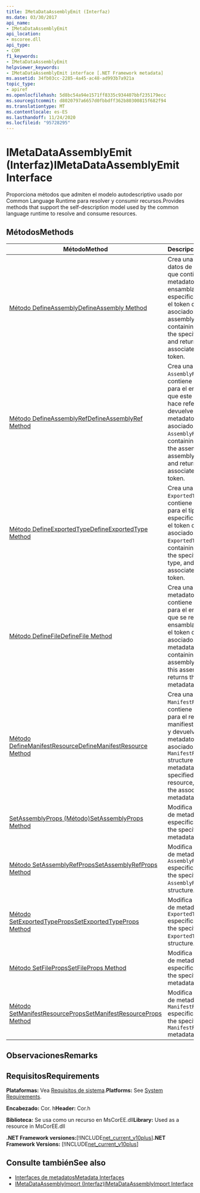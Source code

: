 ```yaml
---
title: IMetaDataAssemblyEmit (Interfaz)
ms.date: 03/30/2017
api_name:
- IMetaDataAssemblyEmit
api_location:
- mscoree.dll
api_type:
- COM
f1_keywords:
- IMetaDataAssemblyEmit
helpviewer_keywords:
- IMetaDataAssemblyEmit interface [.NET Framework metadata]
ms.assetid: 34fb03cc-2285-4a45-ac48-ad993b7a921a
topic_type:
- apiref
ms.openlocfilehash: 5d8bc54a94e1571ff8335c934407bbf235179ecc
ms.sourcegitcommit: d8020797a6657d0fbbdff362b80300815f682f94
ms.translationtype: MT
ms.contentlocale: es-ES
ms.lasthandoff: 11/24/2020
ms.locfileid: "95728295"
---
```

# <a name="imetadataassemblyemit-interface"></a><span data-ttu-id="94751-102">IMetaDataAssemblyEmit (Interfaz)</span><span class="sxs-lookup"><span data-stu-id="94751-102">IMetaDataAssemblyEmit Interface</span></span>

<span data-ttu-id="94751-103">Proporciona métodos que admiten el modelo autodescriptivo usado por Common Language Runtime para resolver y consumir recursos.</span><span class="sxs-lookup"><span data-stu-id="94751-103">Provides methods that support the self-description model used by the common language runtime to resolve and consume resources.</span></span>  
  
## <a name="methods"></a><span data-ttu-id="94751-104">Métodos</span><span class="sxs-lookup"><span data-stu-id="94751-104">Methods</span></span>  
  
|<span data-ttu-id="94751-105">Método</span><span class="sxs-lookup"><span data-stu-id="94751-105">Method</span></span>|<span data-ttu-id="94751-106">Descripción</span><span class="sxs-lookup"><span data-stu-id="94751-106">Description</span></span>|  
|------------|-----------------|  
|[<span data-ttu-id="94751-107">Método DefineAssembly</span><span class="sxs-lookup"><span data-stu-id="94751-107">DefineAssembly Method</span></span>](imetadataassemblyemit-defineassembly-method.md)|<span data-ttu-id="94751-108">Crea una estructura de datos de ensamblado que contiene los metadatos para el ensamblado especificado y devuelve el token de metadatos asociado.</span><span class="sxs-lookup"><span data-stu-id="94751-108">Creates an assembly data structure containing metadata for the specified assembly, and returns the associated metadata token.</span></span>|  
|[<span data-ttu-id="94751-109">Método DefineAssemblyRef</span><span class="sxs-lookup"><span data-stu-id="94751-109">DefineAssemblyRef Method</span></span>](imetadataassemblyemit-defineassemblyref-method.md)|<span data-ttu-id="94751-110">Crea una estructura `AssemblyRef` que contiene los metadatos para el ensamblado al que este ensamblado hace referencia y devuelve el token de metadatos asociado.</span><span class="sxs-lookup"><span data-stu-id="94751-110">Creates an `AssemblyRef` structure containing metadata for the assembly that this assembly references, and returns the associated metadata token.</span></span>|  
|[<span data-ttu-id="94751-111">Método DefineExportedType</span><span class="sxs-lookup"><span data-stu-id="94751-111">DefineExportedType Method</span></span>](imetadataassemblyemit-defineexportedtype-method.md)|<span data-ttu-id="94751-112">Crea una estructura `ExportedType` que contiene los metadatos para el tipo exportado especificado y devuelve el token de metadatos asociado.</span><span class="sxs-lookup"><span data-stu-id="94751-112">Creates an `ExportedType` structure containing metadata for the specified exported type, and returns the associated metadata token.</span></span>|  
|[<span data-ttu-id="94751-113">Método DefineFile</span><span class="sxs-lookup"><span data-stu-id="94751-113">DefineFile Method</span></span>](imetadataassemblyemit-definefile-method.md)|<span data-ttu-id="94751-114">Crea una estructura de metadatos `File` que contiene los metadatos para el ensamblado al que se refiere este ensamblado y devuelve el token de metadatos asociado.</span><span class="sxs-lookup"><span data-stu-id="94751-114">Creates a `File` metadata structure containing metadata for assembly referenced by this assembly, and returns the associated metadata token.</span></span>|  
|[<span data-ttu-id="94751-115">Método DefineManifestResource</span><span class="sxs-lookup"><span data-stu-id="94751-115">DefineManifestResource Method</span></span>](imetadataassemblyemit-definemanifestresource-method.md)|<span data-ttu-id="94751-116">Crea una estructura `ManifestResource` que contiene los metadatos para el recurso de manifiesto especificado y devuelve el token de metadatos asociado.</span><span class="sxs-lookup"><span data-stu-id="94751-116">Creates a `ManifestResource` structure containing metadata for the specified manifest resource, and returns the associated metadata token.</span></span>|  
|[<span data-ttu-id="94751-117">SetAssemblyProps (Método)</span><span class="sxs-lookup"><span data-stu-id="94751-117">SetAssemblyProps Method</span></span>](imetadataassemblyemit-setassemblyprops-method.md)|<span data-ttu-id="94751-118">Modifica la estructura de metadatos `Assembly` especificada.</span><span class="sxs-lookup"><span data-stu-id="94751-118">Modifies the specified `Assembly` metadata structure.</span></span>|  
|[<span data-ttu-id="94751-119">Método SetAssemblyRefProps</span><span class="sxs-lookup"><span data-stu-id="94751-119">SetAssemblyRefProps Method</span></span>](imetadataassemblyemit-setassemblyrefprops-method.md)|<span data-ttu-id="94751-120">Modifica la estructura de metadatos `AssemblyRef` especificada.</span><span class="sxs-lookup"><span data-stu-id="94751-120">Modifies the specified `AssemblyRef` metadata structure.</span></span>|  
|[<span data-ttu-id="94751-121">Método SetExportedTypeProps</span><span class="sxs-lookup"><span data-stu-id="94751-121">SetExportedTypeProps Method</span></span>](imetadataassemblyemit-setexportedtypeprops-method.md)|<span data-ttu-id="94751-122">Modifica la estructura de metadatos `ExportedType` especificada.</span><span class="sxs-lookup"><span data-stu-id="94751-122">Modifies the specified `ExportedType` metadata structure.</span></span>|  
|[<span data-ttu-id="94751-123">Método SetFileProps</span><span class="sxs-lookup"><span data-stu-id="94751-123">SetFileProps Method</span></span>](imetadataassemblyemit-setfileprops-method.md)|<span data-ttu-id="94751-124">Modifica la estructura de metadatos `File` especificada.</span><span class="sxs-lookup"><span data-stu-id="94751-124">Modifies the specified `File` metadata structure.</span></span>|  
|[<span data-ttu-id="94751-125">Método SetManifestResourceProps</span><span class="sxs-lookup"><span data-stu-id="94751-125">SetManifestResourceProps Method</span></span>](imetadataassemblyemit-setmanifestresourceprops-method.md)|<span data-ttu-id="94751-126">Modifica la estructura de metadatos `ManifestResource` especificada.</span><span class="sxs-lookup"><span data-stu-id="94751-126">Modifies the specified `ManifestResource` metadata structure.</span></span>|  
  
## <a name="remarks"></a><span data-ttu-id="94751-127">Observaciones</span><span class="sxs-lookup"><span data-stu-id="94751-127">Remarks</span></span>  
  
## <a name="requirements"></a><span data-ttu-id="94751-128">Requisitos</span><span class="sxs-lookup"><span data-stu-id="94751-128">Requirements</span></span>  

 <span data-ttu-id="94751-129">**Plataformas:** Vea [Requisitos de sistema](../../get-started/system-requirements.md).</span><span class="sxs-lookup"><span data-stu-id="94751-129">**Platforms:** See [System Requirements](../../get-started/system-requirements.md).</span></span>  
  
 <span data-ttu-id="94751-130">**Encabezado:** Cor. h</span><span class="sxs-lookup"><span data-stu-id="94751-130">**Header:** Cor.h</span></span>  
  
 <span data-ttu-id="94751-131">**Biblioteca:** Se usa como un recurso en MsCorEE.dll</span><span class="sxs-lookup"><span data-stu-id="94751-131">**Library:** Used as a resource in MsCorEE.dll</span></span>  
  
 <span data-ttu-id="94751-132">**.NET Framework versiones:**[!INCLUDE[net_current_v10plus](../../../../includes/net-current-v10plus-md.md)]</span><span class="sxs-lookup"><span data-stu-id="94751-132">**.NET Framework Versions:** [!INCLUDE[net_current_v10plus](../../../../includes/net-current-v10plus-md.md)]</span></span>  
  
## <a name="see-also"></a><span data-ttu-id="94751-133">Consulte también</span><span class="sxs-lookup"><span data-stu-id="94751-133">See also</span></span>

- [<span data-ttu-id="94751-134">Interfaces de metadatos</span><span class="sxs-lookup"><span data-stu-id="94751-134">Metadata Interfaces</span></span>](metadata-interfaces.md)
- [<span data-ttu-id="94751-135">IMetaDataAssemblyImport (Interfaz)</span><span class="sxs-lookup"><span data-stu-id="94751-135">IMetaDataAssemblyImport Interface</span></span>](imetadataassemblyimport-interface.md)
